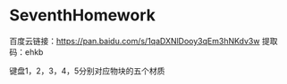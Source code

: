# SeventhHomework
百度云链接：https://pan.baidu.com/s/1qaDXNlDooy3qEm3hNKdv3w 
提取码：ehkb

键盘1，2，3，4，5分别对应物块的五个材质
